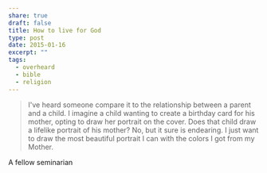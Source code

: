 ```yaml
---
share: true
draft: false
title: How to live for God
type: post
date: 2015-01-16
excerpt: ""
tags:
  - overheard
  - bible
  - religion
---
```


> I've heard someone compare it to the relationship between a parent and a child. I imagine a child wanting to create a birthday card for his mother, opting to draw her portrait on the cover. Does that child draw a lifelike portrait of his mother? No, but it sure is endearing. I just want to draw the most beautiful portrait I can with the colors I got from my Mother.

A fellow seminarian